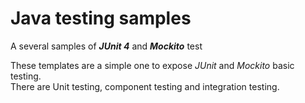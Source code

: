 # Java testing samples
A several samples of <i><strong>JUnit 4</strong></i> and <i><strong>Mockito</strong></i> test

These templates are a simple one to expose <i>JUnit</i> and <i>Mockito</i> basic testing.
<br>There are Unit testing, component testing and integration testing.